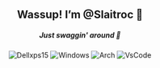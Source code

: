 <div align="center">
    <h2> Wassup! I’m @Slaitroc 📼</h2>
    <h5>Just swaggin' around 👾</h5>
</div>
<div align="center">
  <img src="https://img.shields.io/badge/dell-XPS%2015%20-007DB8?style=for-the-badge&logo=dell&logoColor=white" alt="Dellxps15">
    <img src="https://img.shields.io/badge/Windows-0078D6?style=for-the-badge&logo=windows&logoColor=white" alt="Windows">
  <img src="https://img.shields.io/badge/Arch_Linux-1793D1?style=for-the-badge&logo=arch-linux&logoColor=white" alt="Arch">
  <img src="https://img.shields.io/badge/VSCode-0078D4?style=for-the-badge&logo=visual%20studio%20code&logoColor=white" alt="VsCode">
 
</div>




<!---
Slaitroc/Slaitroc is a ✨ special ✨ repository because its `README.md` (this file) appears on your GitHub profile.
You can click the Preview link to take a look at your changes.
--->
